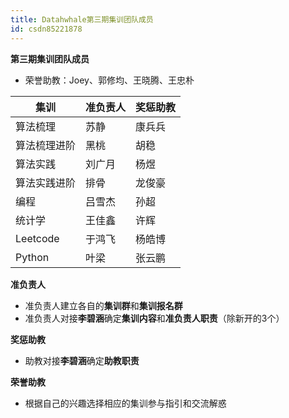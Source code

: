 ```yaml
---
title: Datahwhale第三期集训团队成员
id: csdn85221878
---
```


**第三期集训团队成员**

*   荣誉助教：Joey、郭修均、王晓腾、王忠朴

| 集训 | 准负责人 | 奖惩助教 |
| --- | --- | --- |
| 算法梳理 | 苏静 | 康兵兵 |
| 算法梳理进阶 | 黑桃 | 胡稳 |
| 算法实践 | 刘广月 | 杨煜 |
| 算法实践进阶 | 排骨 | 龙俊豪 |
| 编程 | 吕雪杰 | 孙超 |
| 统计学 | 王佳鑫 | 许辉 |
| Leetcode | 于鸿飞 | 杨皓博 |
| Python | 叶梁 | 张云鹏 |

**准负责人**

*   准负责人建立各自的**集训群**和**集训报名群**
*   准负责人对接**李碧涵**确定**集训内容**和**准负责人职责**（除新开的3个）

**奖惩助教**

*   助教对接**李碧涵**确定**助教职责**

**荣誉助教**

*   根据自己的兴趣选择相应的集训参与指引和交流解惑